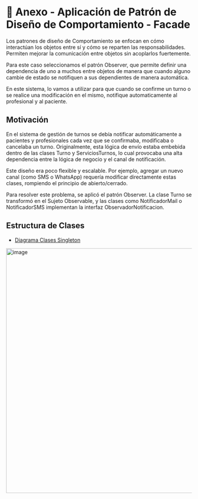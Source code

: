 #  📖 Anexo - Aplicación de Patrón de Diseño de Comportamiento - Facade #

Los patrones de diseño de Comportamiento se enfocan en cómo interactúan los objetos entre sí y cómo se reparten las responsabilidades. Permiten mejorar la comunicación entre objetos sin acoplarlos fuertemente.

Para este caso seleccionamos el patrón Observer, que permite definir una dependencia de uno a muchos entre objetos de manera que cuando alguno cambie de estado se notifiquen a sus dependientes de manera automática.

En este sistema, lo vamos a utilizar para que cuando se confirme un turno o se realice una modificación en el mismo, notifique automaticamente al profesional y al paciente.

## Motivación ##

En el sistema de gestión de turnos se debía notificar automáticamente a pacientes y profesionales cada vez que se confirmaba, modificaba o cancelaba un turno. Originalmente, esta lógica de envío estaba embebida dentro de las clases Turno y ServiciosTurnos, lo cual provocaba una alta dependencia entre la lógica de negocio y el canal de notificación.

Este diseño era poco flexible y escalable. Por ejemplo, agregar un nuevo canal (como SMS o WhatsApp) requería modificar directamente estas clases, rompiendo el principio de abierto/cerrado.

Para resolver este problema, se aplicó el patrón Observer. La clase Turno se transformó en el Sujeto Observable, y las clases como NotificadorMail o NotificadorSMS implementan la interfaz ObservadorNotificacion.

 ## Estructura de Clases ##
+ [Diagrama Clases Singleton](https://drive.google.com/file/d/18EXj6MZd9iqKkE2AVVxL3Uo1zE0w5z1b/view?usp=sharing)
<img width="671" height="664" alt="image" src="https://github.com/user-attachments/assets/96593647-bc4b-414f-890c-f0cb7882f06c" />
